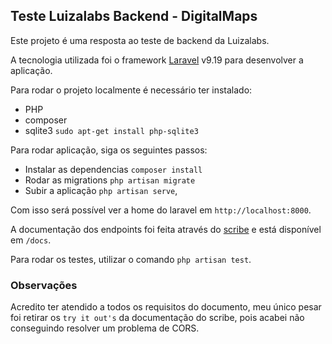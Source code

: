 
## Teste Luizalabs Backend - DigitalMaps

Este projeto é uma resposta ao teste de backend da Luizalabs.

A tecnologia utilizada foi o framework [Laravel](https://laravel.com/docs/9.x) v9.19 para desenvolver a aplicação.

Para rodar o projeto localmente é necessário ter instalado:
- PHP
- composer
- sqlite3 `sudo apt-get install php-sqlite3`

Para rodar aplicação, siga os seguintes passos:
- Instalar as dependencias `composer install`
- Rodar as migrations `php artisan migrate`
- Subir a aplicação `php artisan serve`, 

Com isso será possível ver a home do laravel em `http://localhost:8000`.

A documentação dos endpoints foi feita através do [scribe](https://scribe.knuckles.wtf/) e está disponível em `/docs`.

Para rodar os testes, utilizar o comando `php artisan test`.

### Observações

Acredito ter atendido a todos os requisitos do documento, meu único pesar foi retirar os `try it out's` da documentação do scribe, pois acabei não conseguindo resolver um problema de CORS.


